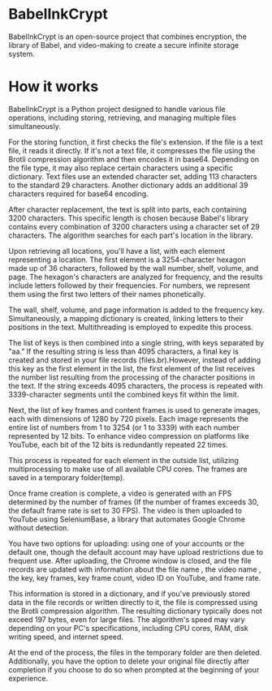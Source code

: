 # BabelInkCrypt
BabelInkCrypt is an open-source project that combines encryption, the library of Babel, and video-making to create a secure infinite storage system.

# How it works

BabelInkCrypt is a Python project designed to handle various file operations, including storing, retrieving, and managing multiple files simultaneously.

For the storing function, it first checks the file's extension. If the file is a text file, it reads it directly. If it's not a text file, it compresses the file using the Brotli compression algorithm and then encodes it in base64. Depending on the file type, it may also replace certain characters using a specific dictionary. Text files use an extended character set, adding 113 characters to the standard 29 characters. Another dictionary adds an additional 39 characters required for base64 encoding.

After character replacement, the text is split into parts, each containing 3200 characters. This specific length is chosen because Babel's library contains every combination of 3200 characters using a character set of 29 characters. The algorithm searches for each part's location in the library.

Upon retrieving all locations, you'll have a list, with each element representing a location. The first element is a 3254-character hexagon made up of 36 characters, followed by the wall number, shelf, volume, and page. The hexagon's characters are analyzed for frequency, and the results include letters followed by their frequencies. For numbers, we represent them using the first two letters of their names phonetically.

The wall, shelf, volume, and page information is added to the frequency key. Simultaneously, a mapping dictionary is created, linking letters to their positions in the text. Multithreading is employed to expedite this process.

The list of keys is then combined into a single string, with keys separated by "aa." If the resulting string is less than 4095 characters, a final key is created and stored in your file records (files.br).However, instead of adding this key as the first element in the list, the first element of the list receives the number list resulting from the processing of the character positions in the text. If the string exceeds 4095 characters, the process is repeated with 3339-character segments until the combined keys fit within the limit.

Next, the list of key frames and content frames is used to generate images, each with dimensions of 1280 by 720 pixels. Each image represents the entire list of numbers from 1 to 3254 (or 1 to 3339) with each number represented by 12 bits. To enhance video compression on platforms like YouTube, each bit of the 12 bits is redundantly repeated 22 times.

This process is repeated for each element in the outside list, utilizing multiprocessing to make use of all available CPU cores. The frames are saved in a temporary folder(temp).

Once frame creation is complete, a video is generated with an FPS determined by the number of frames (If the number of frames exceeds 30, the default frame rate is set to 30 FPS). The video is then uploaded to YouTube using SeleniumBase, a library that automates Google Chrome without detection.

You have two options for uploading: using one of your accounts or the default one, though the default account may have upload restrictions due to frequent use. After uploading, the Chrome window is closed, and the file records are updated with information about the file name , the video name , the key, key frames, key frame count, video ID on YouTube, and frame rate.

This information is stored in a dictionary, and if you've previously stored data in the file records or written directly to it, the file is compressed using the Brotli compression algorithm. The resulting dictionary typically does not exceed 197 bytes, even for large files. The algorithm's speed may vary depending on your PC's specifications, including CPU cores, RAM, disk writing speed, and internet speed.

At the end of the process, the files in the temporary folder are then deleted. Additionally, you have the option to delete your original file directly after completion if you choose to do so when prompted at the beginning of your experience.
